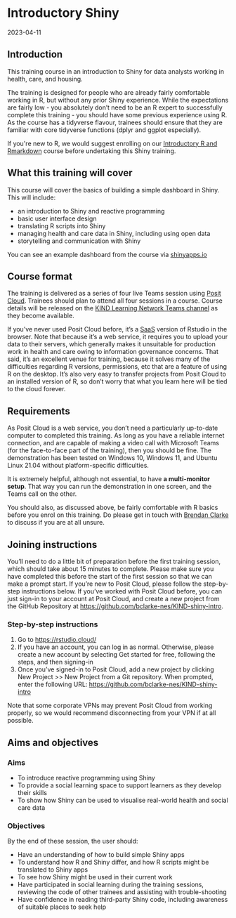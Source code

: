 # Introductory Shiny
2023-04-11

## Introduction

This training course in an introduction to Shiny for data analysts working in health, care, and housing. 

The training is designed for people who are already fairly comfortable working in R, but without any prior Shiny experience. While the expectations are fairly low - you absolutely don’t need to be an R
expert to successfully complete this training - you should have some previous experience using R. As the course has a tidyverse flavour, trainees should ensure that they are familiar with core tidyverse
functions (dplyr and ggplot especially).

If you're new to R, we would suggest enrolling on our [Introductory R and Rmarkdown](https://learn.nes.nhs.scot/62249) course before undertaking this Shiny training.

## What this training will cover

This course will cover the basics of building a simple dashboard in Shiny. This will include:

+ an introduction to Shiny and reactive programming
+ basic user interface design
+ translating R scripts into Shiny
+ managing health and care data in Shiny, including using open data
+ storytelling and communication with Shiny

You can see an example dashboard from the course via [shinyapps.io](https://l8865y-brendan-clarke.shinyapps.io/KIND_Shiny-Intro_Final-App/)

## Course format

The training is delivered as a series of four live Teams session using [Posit
Cloud](https://rstudio.cloud/). Trainees should plan to attend all four sessions in a course. Course details will be released on the [KIND Learning Network Teams channel](https://teams.microsoft.com/l/team/19%3aQZ7-PbFVcziG2piHLt1_ifey3I2cwFL0yBuTSS8vVao1%40thread.tacv2/conversations?groupId=106d08f3-9026-40e2-b3c7-87cd87304d58&tenantId=10efe0bd-a030-4bca-809c-b5e6745e499a) as they become available.

If you’ve never used Posit Cloud before, it’s a [SaaS](https://en.wikipedia.org/wiki/Software_as_a_service) version of Rstudio in the browser. Note that because it’s a web service, it requires you to upload your data to their servers, which generally makes it unsuitable for production work in health and care owing to information governance concerns. That said, it’s an excellent venue for training, because it solves many of the difficulties regarding R versions, permissions, etc that are a feature of using R on the desktop. It’s also very easy to transfer projects from Posit Cloud to an installed version of R, so don’t worry that what you learn here will be tied to the cloud forever.

## Requirements

As Posit Cloud is a web service, you don’t need a particularly up-to-date computer to completed this training. As long as you have a reliable internet connection, and are capable of making a video call with Microsoft Teams (for the face-to-face part of the training), then you should be fine. The demonstration has been tested on Windows 10, Windows 11, and Ubuntu Linux 21.04 without platform-specific difficulties.

It is extremely helpful, although not essential, to have **a multi-monitor setup**. That way you can run the demonstration in one screen, and the Teams call on the other.

You should also, as discussed above, be fairly comfortable with R basics before you enrol on this training. Do please get in touch with [Brendan Clarke](mailto:%20brendan.clarke2@nhs.scot?subject=Intermediate%20R%20training) to discuss if you are at all unsure.

## Joining instructions

You’ll need to do a little bit of preparation before the first training session, which should take about 15 minutes to complete. Please make sure you have completed this before the start of the first session so that we can make a prompt start. If you’re new to Posit Cloud, please follow the step-by-step instructions below. If you’ve worked with Posit Cloud before, you can just sign-in to your account at Posit Cloud, and create a new project from the GitHub Repository at <https://github.com/bclarke-nes/KIND-shiny-intro>.

### Step-by-step instructions

1.  Go to <https://rstudio.cloud/>
2.  If you have an account, you can log in as normal. Otherwise, please
    create a new account by selecting Get started for free, following
    the steps, and then signing-in
3.  Once you’ve signed-in to Posit Cloud, add a new project by clicking
    New Project \>\> New Project from a Git repository. When prompted,
    enter the following URL:
    <https://github.com/bclarke-nes/KIND-shiny-intro>

Note that some corporate VPNs may prevent Posit Cloud from working properly, so we would recommend disconnecting from your VPN if at all possible.

## Aims and objectives

### Aims

- To introduce reactive programming using Shiny 
- To provide a social learning space to support learners as they develop their skills
- To show how Shiny can be used to visualise real-world health and social care data

### Objectives

By the end of these session, the user should:

- Have an understanding of how to build simple Shiny apps
- To understand how R and Shiny differ, and how R scripts might be translated to Shiny apps
- To see how Shiny might be used in their current work
- Have participated in social learning during the training sessions, reviewing the code of other trainees and assisting with trouble-shooting
- Have confidence in reading third-party Shiny code, including awareness of suitable places to seek help
